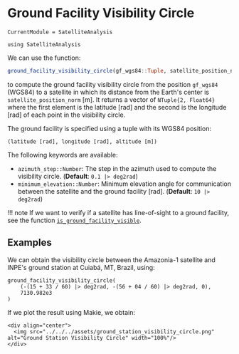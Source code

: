 Ground Facility Visibility Circle
=================================

```@meta
CurrentModule = SatelliteAnalysis
```

```@setup ground_facility_visibility_circle
using SatelliteAnalysis
```

We can use the function:

```julia
ground_facility_visibility_circle(gf_wgs84::Tuple, satellite_position_norm::Number; kwargs...) -> Vector{NTuple{2, Float64}}
```

to compute the ground facility visibility circle from the position `gf_wgs84` (WGS84) to a
satellite in which its distance from the Earth's center is `satellite_position_norm` [m]. It
returns a vector of `NTuple{2, Float64}` where the first element is the latitude [rad] and
the second is the longitude [rad] of each point in the visibility circle.

The ground facility is specified using a tuple with its WGS84 position:

```
(latitude [rad], longitude [rad], altitude [m])
```

The following keywords are available:

- `azimuth_step::Number`: The step in the azimuth used to compute the visibility circle.
    (**Default**: `0.1 |> deg2rad`)
- `minimum_elevation::Number`: Minimum elevation angle for communication between the
    satellite and the ground facility [rad].
    (**Default**: `10 |> deg2rad`)


!!! note
    If we want to verify if a satellite has line-of-sight to a ground facility, see the
    function [`is_ground_facility_visible`](@ref).

## Examples

We can obtain the visibility circle between the Amazonia-1 satellite and INPE's ground
station at Cuiabá, MT, Brazil, using:

```@repl ground_facility_visibility_circle
ground_facility_visibility_circle(
    (-(15 + 33 / 60) |> deg2rad, -(56 + 04 / 60) |> deg2rad, 0),
    7130.982e3
)
```

If we plot the result using Makie, we obtain:

```@raw html
<div align="center">
  <img src="../../../assets/ground_station_visibility_circle.png" alt="Ground Station Visibility Circle" width="100%"/>
</div>
```


